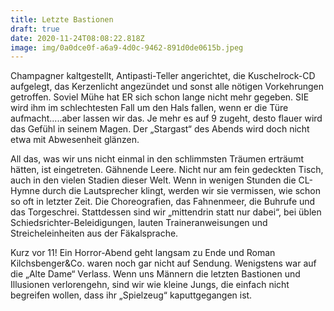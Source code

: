 ```yaml
---
title: Letzte Bastionen
draft: true
date: 2020-11-24T08:08:22.818Z
image: img/0a0dce0f-a6a9-4d0c-9462-891d0de0615b.jpeg
---
```

Champagner kaltgestellt, Antipasti-Teller angerichtet, die Kuschelrock-CD aufgelegt, das Kerzenlicht angezündet und sonst alle nötigen Vorkehrungen getroffen. Soviel Mühe hat ER sich schon lange nicht mehr gegeben. SIE wird ihm im schlechtesten Fall um den Hals fallen, wenn er die Türe aufmacht.....aber lassen wir das. Je mehr es auf 9 zugeht, desto flauer wird das Gefühl in seinem Magen. Der „Stargast“ des Abends wird doch nicht etwa mit Abwesenheit glänzen.

All das, was wir uns nicht einmal in den schlimmsten Träumen erträumt hätten, ist eingetreten. Gähnende Leere. Nicht nur am fein gedeckten Tisch, auch in den vielen Stadien dieser Welt. Wenn in wenigen Stunden die CL-Hymne durch die Lautsprecher klingt, werden wir sie vermissen, wie schon so oft in letzter Zeit. Die Choreografien, das Fahnenmeer, die Buhrufe und das Torgeschrei. Stattdessen sind wir „mittendrin statt nur dabei“, bei  üblen Schiedsrichter-Beleidigungen, lauten Traineranweisungen und Streicheleinheiten aus der Fäkalsprache.

Kurz vor 11! Ein Horror-Abend geht langsam zu Ende und Roman Kilchsbenger&Co. waren noch gar nicht auf Sendung. Wenigstens war auf die „Alte Dame“  Verlass. Wenn uns Männern die letzten Bastionen und Illusionen verlorengehn, sind wir wie kleine Jungs, die einfach nicht begreifen wollen, dass ihr „Spielzeug“ kaputtgegangen ist.